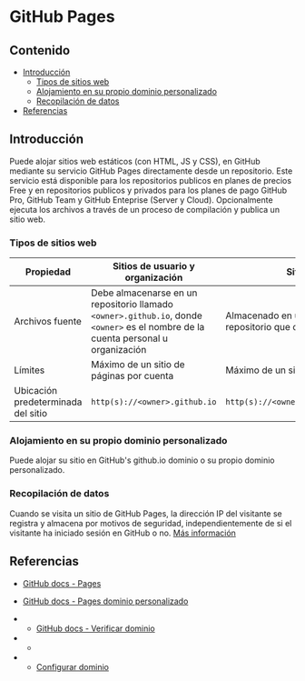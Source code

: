# GitHub Pages

## Contenido

- [Introducción](#introducción)
  - [Tipos de sitios web](#tipos-de-sitios-web)
  - [Alojamiento en su propio dominio personalizado](#alojamiento-en-su-propio-dominio-personalizado)
  - [Recopilación de datos](#recopilación-de-datos)
- [Referencias](#referencias)

## Introducción

Puede alojar sitios web estáticos (con HTML, JS y CSS), en GitHub mediante su servicio GitHub Pages directamente desde un repositorio. Este servicio está disponible para los repositorios publicos en planes de precios Free y en repositorios publicos y privados para los planes de pago GitHub Pro, GitHub Team y GitHub Enteprise (Server y Cloud). Opcionalmente ejecuta los archivos a través de un proceso de compilación y publica un sitio web.

### Tipos de sitios web

|Propiedad|Sitios de usuario y organización|Sitios del proyecto|
|---------|--------------------------------|-------------------|
|Archivos fuente|Debe almacenarse en un repositorio llamado `<owner>.github.io`, donde `<owner>` es el nombre de la cuenta personal u organización|Almacenado en una carpeta dentro del repositorio que contiene el código del proyecto|
|Límites|Máximo de un sitio de páginas por cuenta|Máximo de un sitio de páginas por repositorio|
|Ubicación predeterminada del sitio|`http(s)://<owner>.github.io`|`http(s)://<owner>.github.io/<repositoryname>`|

### Alojamiento en su propio dominio personalizado

Puede alojar su sitio en GitHub's github.io dominio o su propio dominio personalizado.

### Recopilación de datos

Cuando se visita un sitio de GitHub Pages, la dirección IP del visitante se registra y almacena por motivos de seguridad, independientemente de si el visitante ha iniciado sesión en GitHub o no. [Más información](https://docs.github.com/es/site-policy/privacy-policies/github-general-privacy-statement)

## Referencias

- [GitHub docs - Pages](https://docs.github.com/es/pages/getting-started-with-github-pages/what-is-github-pages)

- [GitHub docs - Pages dominio personalizado](https://docs.github.com/es/pages/configuring-a-custom-domain-for-your-github-pages-site)

- * [GitHub docs - Verificar dominio](https://docs.github.com/es/pages/configuring-a-custom-domain-for-your-github-pages-site/verifying-your-custom-domain-for-github-pages)

- * [](https://docs.github.com/es/pages/configuring-a-custom-domain-for-your-github-pages-site/about-custom-domains-and-github-pages)

- * [Configurar dominio](https://docs.github.com/es/pages/configuring-a-custom-domain-for-your-github-pages-site/managing-a-custom-domain-for-your-github-pages-site)